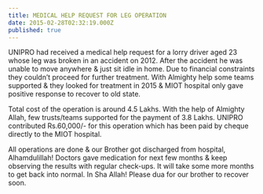 ```yaml
---
title: MEDICAL HELP REQUEST FOR LEG OPERATION	
date: 2015-02-28T02:32:19.000Z
published: true
---
```


<p>UNIPRO had received a medical help request for a lorry driver aged 23 whose leg was broken in an accident on 2012. After the accident he was unable to move anywhere &amp; just sit idle in home.  Due to financial constraints they couldn’t proceed for further treatment.  With Almighty help some teams supported  &amp; they looked for treatment in 2015 &amp;  MIOT hospital only gave positive response to recover to old state. </p>
<p>Total cost of the operation is around 4.5 Lakhs. With the help of Almighty Allah, few trusts/teams supported for the payment of 3.8 Lakhs. UNIPRO contributed Rs.60,000/- for this operation which has been paid by cheque directly to the MIOT hospital.</p>
<p>All operations are done &amp; our Brother got discharged from hospital, Alhamdulillah! Doctors gave medication for next few months &amp; keep observing the results with regular check-ups. It will take some more months to get back into normal. In Sha Allah! Please dua for our brother to recover soon.</p>